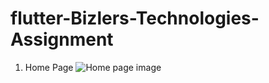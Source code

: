 # flutter-Bizlers-Technologies-Assignment

1. Home Page
   ![Home page image]([https://ibb.co/yqGvFPT](https://www.linkpicture.com/view.php?img=LPic63a7ed5b5a45a1375096122))
